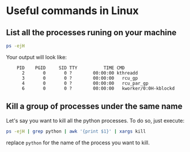 # Useful commands in Linux

## List all the processes runing on your machine
```bash
ps -ejH
```

Your output will look like:
```
    PID    PGID     SID TTY          TIME CMD
      2       0       0 ?        00:00:00 kthreadd
      3       0       0 ?        00:00:00   rcu_gp
      4       0       0 ?        00:00:00   rcu_par_gp
      6       0       0 ?        00:00:00   kworker/0:0H-kblockd
```

## Kill a group of processes under the same name
Let's say you want to kill all the python processes. To do so, just execute:

```bash
ps -ejH | grep python | awk '{print $1}' | xargs kill
```
replace `python` for the name of the process you want to kill.
